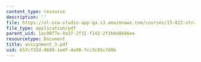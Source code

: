 ```yaml
---
content_type: resource
description: ''
file: https://ol-ocw-studio-app-qa.s3.amazonaws.com/courses/15-822-strategic-marketing-measurement-fall-2002/b57cf32d06891edf4e00fcc3c85c7d0b_assignment_3.pdf
file_type: application/pdf
parent_uid: 1ac8077e-9a37-2f31-f142-2f3b0d8686ee
resourcetype: Document
title: assignment_3.pdf
uid: b57cf32d-0689-1edf-4e00-fcc3c85c7d0b
---
```

